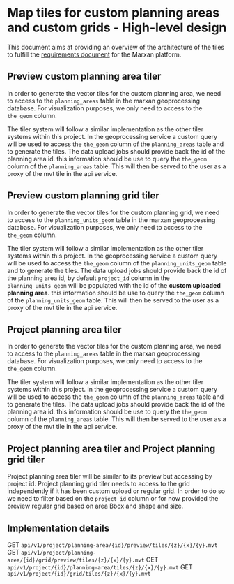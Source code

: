 # Map tiles for custom planning areas and custom grids - High-level design

This document aims at providing an overview of the architecture of the tiles to fulfill the [requirements document](./requirements.md) for the Marxan platform.

## Preview custom planning area tiler

In order to generate the vector tiles for the custom planning area, we need to access to the `planning_areas` table in the marxan geoprocessing database. For visualization purposes, we only need to access to the `the_geom` column.

The tiler system will follow a similar implementation as the other tiler systems within this project. In the geoprocessing service a custom query will be used to access the `the_geom` column of the `planning_areas` table and to generate the tiles.
The data upload jobs should provide back the id of the planning area id. this information should be use to query the `the_geom` column of the `planning_areas` table. This will then be served to the user as a proxy of the mvt tile in the api service.

## Preview custom planning grid tiler

In order to generate the vector tiles for the custom planning grid, we need to access to the `planning_units_geom` table in the marxan geoprocessing database. For visualization purposes, we only need to access to the `the_geom` column.

The tiler system will follow a similar implementation as the other tiler systems within this project. In the geoprocessing service a custom query will be used to access the `the_geom` column of the `planning_units_geom` table and to generate the tiles.
The data upload jobs should provide back the id of the planning area id, by default `project_id` column in the `planning_units_geom` will be populated with the id of the **custom uploaded planning area**. this information should be use to query the `the_geom` column of the `planning_units_geom` table. This will then be served to the user as a proxy of the mvt tile in the api service.

## Project planning area tiler

In order to generate the vector tiles for the custom planning area, we need to access to the `planning_areas` table in the marxan geoprocessing database. For visualization purposes, we only need to access to the `the_geom` column.

The tiler system will follow a similar implementation as the other tiler systems within this project. In the geoprocessing service a custom query will be used to access the `the_geom` column of the `planning_areas` table and to generate the tiles.
The data upload jobs should provide back the id of the planning area id. this information should be use to query the `the_geom` column of the `planning_areas` table. This will then be served to the user as a proxy of the mvt tile in the api service.

## Project planning area tiler and Project planning grid tiler

Project planning area tiler will be similar to its preview but accessing by project id.
Project planning grid tiler needs to access to the grid independently if it has been custom upload or regular grid. In order to do so we need to filter based on the `project_id` column or for now provided the preview regular grid based on area Bbox and shape and size.


## Implementation details

GET `api/v1/project/planning-area/{id}/preview/tiles/{z}/{x}/{y}.mvt`
GET `api/v1/project/planning-area/{id}/grid/preview/tiles/{z}/{x}/{y}.mvt`
GET `api/v1/project/{id}/planning-area/tiles/{z}/{x}/{y}.mvt`
GET `api/v1/project/{id}/grid/tiles/{z}/{x}/{y}.mvt`
